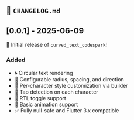 

## 📘 `CHANGELOG.md`

## [0.0.1] - 2025-06-09

🎉 Initial release of `curved_text_codespark`!

### Added
- 🌀 Circular text rendering
- 🧩 Configurable radius, spacing, and direction
- 🎨 Per-character style customization via builder
- 🎯 Tap detection on each character
- 📜 RTL toggle support
- 🔄 Basic animation support
- ✅ Fully null-safe and Flutter 3.x compatible
